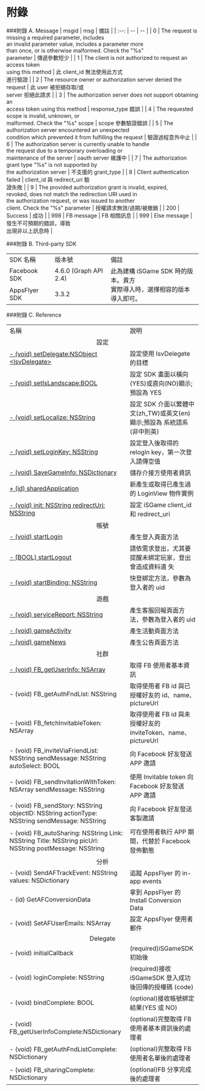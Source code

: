 # 附錄

###附錄 A. Message
| msgid | msg | 備註 |
| :--: | -- | -- |
| 0 | The request is missing a required parameter, includes<br> an invalid parameter value, includes a parameter more<br> than once, or is otherwise malformed. Check the "%s"<br> parameter | 傳遞參數短少 |
| 1 | The client is not authorized to request an access token<br> using this method | 此 client_id 無法使用此方式<br>進行驗證 |
| 2 | The resource owner or authorization server denied the<br> request | 此 user 被拒絕存取/或<br>server 拒絕此請求 |
| 3 | The authorization server does not support obtaining an<br>access token using this method | response_type 錯誤 |
| 4 | The requested scope is invalid, unknown, or<br> malformed. Check the "%s" scope | scope 參數驗證錯誤 |
| 5 | The authorization server encountered an unexpected<br> condition which prevented it from fulfilling the request | 驗證過程意外中止 |
| 6 | The authorization server is currently unable to handle<br> the request due to a temporary overloading or<br> maintenance of the server | oauth server 維護中 |
| 7 | The authorization grant type "%s" is not supported by<br> the authorization server | 不支援的 grant_type |
| 8 | Client authentication failed | client_id 與 redirect_uri 驗<br>證失敗 |
| 9 | The provided authorization grant is invalid, expired,<br> revoked, does not match the redirection URI used in<br> the authorization request, or was issued to another<br> client. Check the "%s" parameter | 授權請求無效/過期/被撤銷 |
| 200 | Success | 成功 |
| 998 | FB message | FB 相關訊息 |
| 999 | Else message | 發生不可預期的錯誤，導致<br>出現非以上訊息時 |


###附錄 B. Third-party SDK

<table>
<tr>
<td>SDK 名稱</td>
<td>版本號</td>
<td>備註</td>
</tr>
<tr>
<td>Facebook SDK</td>
<td>4.6.0 (Graph API 2.4)</td>
<td rowspan="2">此為建構 iSGame SDK 時的版本。貴方<br>實際導入時，選擇相容的版本導入即可。</td>
</tr>
<tr>
<td>AppsFlyer SDK</td>
<td>3.3.2</td>
</tr>
</table>

###附錄 C. Reference

<table>
<tr>
<td>名稱</td>
<td>說明</td>
</tr>
<td colspan="2" align="center">設定</td>
<tr>
<td> <a href="loginandplugin.md#setDelegate">- (void)
setDelegate:NSObject &lt;IsvDelegate&gt;</a> </td>
<td>設定使用 IsvDelegete 的目標</td>
</tr>
<tr>
<td> <a href="loginandplugin.md#setIsLandscape">- (void)
setIsLandscape:BOOL </a></td>
<td>設定 SDK 畫面以橫向(YES)或直向(NO)顯示;預設為 YES</td>
</tr>
<tr>
<td> <a href="loginandplugin.md#setLocalize">- (void)
setLocalize:
NSString</a> </td>
<td>設定 SDK 介面以繁體中文(zh_TW)或英文(en)顯示;預設為 系統語系(非中則英)</td>
</tr>
<tr>
<td> <a href="loginandplugin.md#setLoginKey">- (void)
setLoginKey:
NSString</a></td>
<td>設定登入後取得的 relogin key，第一次登入請傳空值</td>
</tr>
<tr>
<td> <a href="loginandplugin.md#SaveGameInfo">- (void)
SaveGameInfo:
NSDictionary</a> </td>
<td>儲存介接方使用者資訊</td>
</tr>
<tr>
<td> <a href="loginandplugin.md#sharedApplication">+ (id)
sharedApplication</a></td>
<td>新產生或取得已產生過的 LoginView 物件實例</td>
</tr>
<tr>
<td> <a href="loginandplugin.md#redirectUri">- (void)
init:
NSString
redirectUri:
NSString </a></td>
<td>設定 iSGame client_id 和 redirect_uri</td>
</tr>
<td colspan="2" align="center">帳號</td>
<tr>
<td> <a href="loginandplugin.md#startLogin">- (void)
startLogin</a> </td>
<td>產生登入頁面方法</td>
</tr>
<tr>
<td> <a href="loginandplugin.md#startLogout">- (BOOL)
startLogout</a> </td>
<td>請依需求登出，尤其要提醒未綁定玩家，登出會造成資料遺 失</td>
</tr>
<tr>
<td> <a href="accountplugin.md#startBinding">- (void)
startBinding:
NSString</a> </td>
<td>快登綁定方法，參數為登入者的 uid</td>
</tr>
<td colspan="2" align="center">遊戲</td>
<tr>
<td> <a href="customerandreport.md#serviceReport">- (void)
serviceReport:
NSString</a> </td>
<td>產生客服回報頁面方法，參數為登入者的 uid</td>
</tr>
<tr>
<td> <a href="gameactivity.md#gameActivity">- (void)
gameActivity</a> </td>
<td>產生活動頁面方法</td>
</tr>
<tr>
<td> <a href="gamenews.md#gameNews">- (void)
gameNews</a> </td>
<td>產生公告頁面方法</td>
</tr>
<td colspan="2" align="center">社群</td>
<tr>
<td> <a href="fbuserinfo.md#FB_getUserInfo">- (void)
FB_getUserInfo:
NSArray</a> </td>
<td>取得 FB 使用者基本資訊</td>
</tr>
<tr>
<td> - (void)
FB_getAuthFndList:
NSString </td>
<td>取得使用者 FB id 與已授權好友的 id、name、pictureUrl</td>
</tr>
<tr>
<td> - (void)
FB_fetchInvitableToken:
NSArray </td>
<td>取得使用者 FB id 與未授權好友的 inviteToken、name、 pictureUrl</td>
</tr>
<tr>
<td> - (void)
FB_inviteViaFriendList:
NSString
sendMessage:
NSString
autoSelect:
BOOL </td>
<td>向 Facebook 好友發送 APP 邀請</td>
</tr>
<tr>
<td> - (void)
FB_sendInvitationWithToken:
NSArray
sendMessage:
NSString </td>
<td>使用 Invitable token 向 Facebook 好友發送 APP 邀請</td>
</tr>
<tr>
<td> - (void)
FB_sendStory:
NSString
objectID:
NSString
actionType:
NSString
sendMessage:
NSString </td>
<td>向 Facebook 好友發送客製邀請</td>
</tr>
<tr>
<td> - (void)
FB_autoSharing:
NSString
Link:
NSString
Title:
NSString
picUrl:
NSString
postMessage:
NSString </td>
<td>可在使用者執行 APP 期間，代替於 Facebook 發佈動態</td>
</tr>
<td colspan="2" align="center">分析</td>
<tr>
<td> - (void)
SendAFTrackEvent:
NSString
values:
NSDictionary </td>
<td>追蹤 AppsFlyer 的 in-app events</td>
</tr>
<tr>
<td> - (id)
GetAFConversionData </td>
<td>拿到 AppsFlyer 的 Install Conversion Data</td>
</tr>
<tr>
<td> - (void)
SetAFUserEmails:
NSArray </td>
<td>設定 AppsFlyer 使用者郵件</td>
</tr>
<td colspan="2" align="center">Delegate</td>
<tr>
<td> - (void)
initialCallback </td>
<td>(required)iSGameSDK 初始後</td>
</tr>
<tr>
<td> - (void)
loginComplete:
NSString </td>
<td>(required)接收 iSGameSDK 登入成功後回傳的授權碼 (code)</td>
</tr>
<tr>
<td> - (void)
bindComplete:
BOOL </td>
<td>(optional)接收帳號綁定結果(YES 或 NO)</td>
</tr>
<tr>
<td> - (void)
FB_getUserInfoComplete:NSDictionary </td>
<td>(optional)完整取得 FB 使用者基本資訊後的處理者</td>
</tr>
<tr>
<td> - (void)
FB_getAuthFndListComplete:
NSDictionary </td>
<td>(optional)完整取得 FB 使用者名單後的處理者</td>
</tr>
<tr>
<td> - (void)
FB_sharingComplete:
NSDictionary </td>
<td>(optional)FB 分享完成後的處理者</td>
</tr>
</table>
